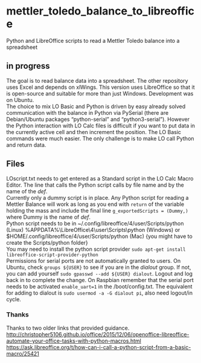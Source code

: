 # mettler_toledo_balance_to_libreoffice
Python and LibreOffice scripts to read a Mettler Toledo balance into a spreadsheet

## in progress
The goal is to read balance data into a spreadsheet.  The other repository uses Excel and depends on xlWings.  This version uses LibreOffice so that it is open-source and suitable for more than just Windows.  Development was on Ubuntu.  
The choice to mix LO Basic and Python is driven by easy already solved communication with the balance in Python via PySerial (there are Debian/Ubuntu packages “python-serial” and “python3-serial”).  However the Python interaction with LO Calc files is difficult if you want to put data in the currently active cell and then increment the position.  The LO Basic commands were much easier.  The only challenge is to make LO call Python and return data.  
## Files  
LOscript.txt needs to get entered as a Standard script in the LO Calc Macro Editor.  The line that calls the Python script calls by file name and by the name of the *def*.  
Currently only a dummy script is in place.  Any Python script for reading a Mettler Balance will work as long as you end with `return` of the variable holding the mass and include the final line `g_exportedScripts = (Dummy,)`  where Dummy is the name of *def*.  
Python script needs to be in ~/.config/libreoffice/4/user/Scripts/python (Linux) %APPDATA%\LibreOffice\4\user\Scripts\python (Windows) or $HOME/.config/libreoffice/4/user/Scripts/python (Mac)  {you might have to create the Scripts/python folder}  
You may need to install the python script provider  `sudo apt-get install libreoffice-script-provider-python`  
Permissions for serial ports are not automatically granted to users.  On Ubuntu, check `groups ${USER}` to see if you are in the *dialout* group.  If not, you can add yourself `sudo gpasswd --add ${USER} dialout`.  Logout and log back in to complete the change.  On Raspbian remember that the serial port needs to be activated `enable_uart=1` in the /boot/config.txt.  The equivalent for adding to dialout is `sudo usermod -a -G dialout pi`, also need logout/in cycle.  

### Thanks  
Thanks to two older links that provided guidance.  
http://christopher5106.github.io/office/2015/12/06/openoffice-libreoffice-automate-your-office-tasks-with-python-macros.html  
https://ask.libreoffice.org/t/how-can-i-call-a-python-script-from-a-basic-macro/25421  
